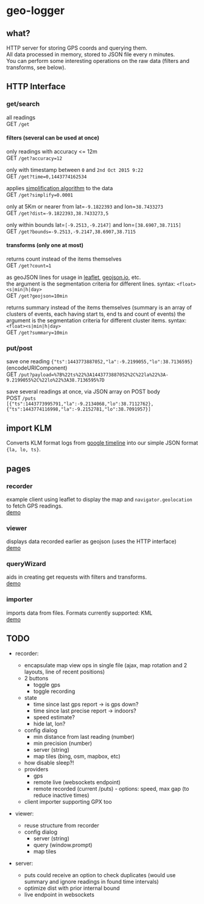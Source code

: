 # geo-logger


## what?

HTTP server for storing GPS coords and querying them.  
All data processed in memory, stored to JSON file every n minutes.  
You can perform some interesting operations on the raw data (filters and transforms, see below).



## HTTP Interface

### get/search

all readings  
GET `/get`


#### filters (several can be used at once)

only readings with accuracy <= 12m  
GET `/get?accuracy=12`

only with timestamp between `0` and `2nd Oct 2015 9:22`  
GET `/get?time=0,1443774162534`

applies [simplification algorithm](http://mourner.github.io/simplify-js/) to the data  
GET `/get?simplify=0.0001`

only at 5Km or nearer from lat=`-9.1822393` and lon=`38.7433273`  
GET `/get?dist=-9.1822393,38.7433273,5`

only within bounds lat=`[-9.2513,-9.2147]` and lon=`[38.6907,38.7115]`  
GET `/get?bounds=-9.2513,-9.2147,38.6907,38.7115`


#### transforms (only one at most)

returns count instead of the items themselves  
GET `/get?count=1`

as geoJSON lines for usage in [leaflet](http://leafletjs.com/), [geojson.io](http://geojson.io/), etc.  
the argument is the segmentation criteria for different lines. syntax: `<float><s|min|h|day>`  
GET `/get?geojson=10min`

returns summary instead of the items themselves (summary is an array of clusters of events, each having start ts, end ts and count of events)
the argument is the segmentation criteria for different cluster items. syntax: `<float><s|min|h|day>`  
GET `/get?summary=10min`


### put/post

save one reading `{"ts":1443773887052,"la":-9.2199055,"lo":38.7136595}` (encodeURIComponent)  
GET `/put?payload=%7B%22ts%22%3A1443773887052%2C%22la%22%3A-9.2199055%2C%22lo%22%3A38.7136595%7D`

save several readings at once, via JSON array on POST body  
POST `/puts`  
`[{"ts":1443773995791,"la":-9.2134068,"lo":38.7112762},{"ts":1443774116998,"la":-9.2152781,"lo":38.7091957}]`


## import KLM

Converts KLM format logs from [google timeline](https://www.google.com/maps/timeline)
into our simple JSON format `{la, lo, ts}`.


## pages

### recorder

example client using leaflet to display the map
and `navigator.geolocation` to fetch GPS readings.  
[demo](http://rawgit.com/JosePedroDias/geo-logger/master/recorder.html)


### viewer

displays data recorded earlier as geojson (uses the HTTP interface)  
[demo](http://rawgit.com/JosePedroDias/geo-logger/master/viewer.html)


### queryWizard

aids in creating get requests with filters and transforms.  
[demo](http://rawgit.com/JosePedroDias/geo-logger/master/queryWizard.html)


### importer

imports data from files. Formats currently supported: KML  
[demo](http://rawgit.com/JosePedroDias/geo-logger/master/importer.html)


## TODO

* recorder:
    * encapsulate map view ops in single file (ajax, map rotation and 2 layouts, line of recent positions)
    * 2 buttons
        * toggle gps
        * toggle recording
    * state
        * time since last gps report -> is gps down?
        * time since last precise report -> indoors?
        * speed estimate?
        * hide lat, lon?
    * config dialog
        * min distance from last reading (number)
        * min precision (number)
        * server (string)
        * map tiles (bing, osm, mapbox, etc)
    * how disable sleep?!
    * providers
        * gps
        * remote live (websockets endpoint)
        * remote recorded (current /puts) - options: speed, max gap (to reduce inactive times)
    * client importer supporting GPX too
        
* viewer:
    * reuse structure from recorder
    * config dialog
        * server (string)
        * query (window.prompt)
        * map tiles
    
* server:
    * puts could receive an option to check duplicates (would use summary and ignore readings in found time intervals)
    * optimize dist with prior internal bound
    * live endpoint in websockets
